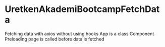 # UretkenAkademiBootcampFetchData
Fetching data with axios without using hooks
App is a class Component
Preloading page is called before data is fetched

